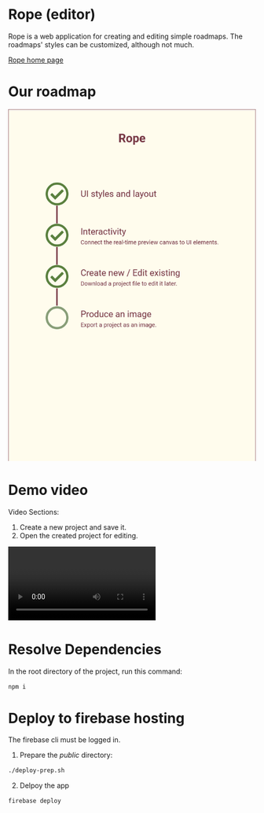 # Rope (editor)
Rope is a web application for creating and editing simple roadmaps.
The roadmaps' styles can be customized, although not much.

[Rope home page](https://rope-editor.web.app)

# Our roadmap
![Rope project roadmap](./demo/roadmap.png)

# Demo video
Video Sections:
1. Create a new project and save it.
2. Open the created project for editing.

![Rope editor demo video](./demo/rope-demo.mp4)

# Resolve Dependencies
In the root directory of the project, run this command:

```bash
npm i
```

# Deploy to firebase hosting
The firebase cli must be logged in.

1. Prepare the *public* directory:
```bash
./deploy-prep.sh
```

2. Delpoy the app
```bash
firebase deploy
```
